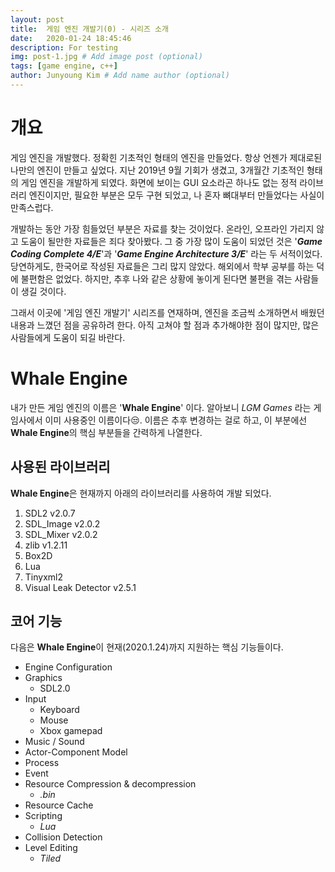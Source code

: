 ```yaml
---
layout: post
title:  게임 엔진 개발기(0) - 시리즈 소개
date:   2020-01-24 18:45:46
description: For testing
img: post-1.jpg # Add image post (optional)
tags: [game engine, c++]
author: Junyoung Kim # Add name author (optional)
---
```


# 개요
게임 엔진을 개발했다. 정확힌 기초적인 형태의 엔진을 만들었다. 항상 언젠가 제대로된 나만의 엔진이 만들고 싶었다. 지난 2019년 9월 기회가 생겼고, 3개월간 기초적인 형태의 게임 엔진을 개발하게 되였다. 화면에 보이는 GUI 요소라곤 하나도 없는 정적 라이브러리 엔진이지만, 필요한 부분은 모두 구현 되었고, 나 혼자 뼈대부터 만들었다는 사실이 만족스럽다.

개발하는 동안 가장 힘들었던 부분은 자료를 찾는 것이었다. 온라인, 오프라인 가리지 않고 도움이 될만한 자료들은 죄다 찾아봤다. 그 중 가장 많이 도움이 되었던 것은 '***Game Coding Complete 4/E***'과 '***Game Engine Architecture 3/E***' 라는 두 서적이었다. 당연하게도, 한국어로 작성된 자료들은 그리 많지 않았다. 해외에서 학부 공부를 하는 덕에 불편함은 없었다. 하지만, 추후 나와 같은 상황에 놓이게 된다면 불편을 겪는 사람들이 생길 것이다.  

그래서 이곳에 '게임 엔진 개발기' 시리즈를 연재하며, 엔진을 조금씩 소개하면서 배웠던 내용과 느꼈던 점을 공유하려 한다. 아직 고쳐야 할 점과 추가해야한 점이 많지만, 많은 사람들에게 도움이 되길 바란다.  


# Whale Engine
내가 만든 게임 엔진의 이름은 '**Whale Engine**' 이다. 알아보니 *LGM Games* 라는 게임사에서 이미 사용중인 이름이다😒. 이름은 추후 변경하는 걸로 하고, 이 부분에선 **Whale Engine**의 핵심 부분들을 간력하게 나열한다.

## **사용된 라이브러리**
**Whale Engine**은 현재까지 아래의 라이브러리를 사용하여 개발 되었다.
1. SDL2 v2.0.7
2. SDL_Image v2.0.2
3. SDL_Mixer v2.0.2
4. zlib v1.2.11
5. Box2D
6. Lua
7. Tinyxml2
8. Visual Leak Detector v2.5.1

## **코어 기능**
다음은 **Whale Engine**이 현재(2020.1.24)까지 지원하는 핵심 기능들이다.
- Engine Configuration
- Graphics
    - SDL2.0
- Input 
    - Keyboard
    - Mouse
    - Xbox gamepad
- Music / Sound
- Actor-Component Model
- Process
- Event
- Resource Compression & decompression
  - *.bin*
- Resource Cache
- Scripting
  - *Lua*
- Collision Detection
- Level Editing 
  - *Tiled*